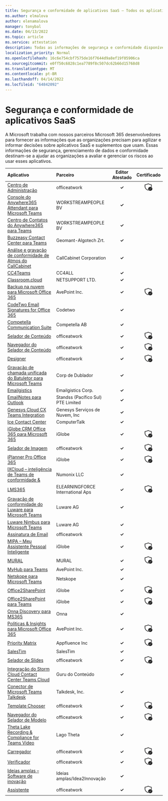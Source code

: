 ```yaml
---
title: Segurança e conformidade de aplicativos SaaS – Todos os aplicativos
ms.author: elmalova
author: elenamalova
manager: tonybal
ms.date: 04/13/2022
ms.topic: article
ms.service: attestation
description: Todas as informações de segurança e conformidade disponíveis para todos os Aplicativos SaaS.
localization_priority: Normal
ms.openlocfilehash: 16c6e754cbf7575de16f7644d9a8ef19f05906ca
ms.sourcegitcommit: e0ff50c6828c1ea7789f8c507dc62b66d15768d8
ms.translationtype: MT
ms.contentlocale: pt-BR
ms.lasthandoff: 04/14/2022
ms.locfileid: "64842092"
---
```

# <a name="saas-apps-security-and-compliance"></a>Segurança e conformidade de aplicativos SaaS

A Microsoft trabalha com nossos parceiros Microsoft 365 desenvolvedores para fornecer as informações que as organizações precisam para agilizar e informar decisões sobre aplicativos SaaS e suplementos que usam. Essas informações de segurança, gerenciamento de dados e conformidade destinam-se a ajudar as organizações a avaliar e gerenciar os riscos ao usar esses aplicativos.

| **Aplicativo** | **Parceiro** | **Editor Atestado** | **Certificado** |
|:--------|:------------|:----------------------:|:-------------:|
| [Centro de Administração](./officeatwork-admin-center.md) | officeatwork | **✓** | <img alt="Certified application badge" src="../media/certified-badge.png" height="25" width="25" /> |
| [Console do Anywhere365 Attendant para Microsoft Teams](./workstreampeople-bv-anywhere365-attendant-console-for-microsoft-teams.md) | WORKSTREAMPEOPLE BV | **✓** |  |
| [Centro de Contatos do Anywhere365 para Teams](./workstreampeople-bv-anywhere365-contact-center-for-teams.md) | WORKSTREAMPEOPLE BV | **✓** |  |
| [Buzzeasy Contact Center para Teams](./geomant-algotech-zrt-buzzeasy-contact-center-for-teams.md) | Geomant-Algotech Zrt. | **✓** |  |
| [Análise e gravação de conformidade de Atmos do CallCabinet](./callcabinet-corporation-atmos-compliance-recording-and-analytics.md) | CallCabinet Corporation | **✓** |  |
| [CC4Teams](./cc4all-cc4teams.md) | CC4ALL | **✓** |  |
| [Classroom.cloud](./netsupport-ltd-classroomcloud.md) | NETSUPPORT LTD. | **✓** |  |
| [Backup na nuvem para Microsoft Office 365](./avepoint-inc-cloud-backup-for-microsoft-office-365.md) | AvePoint Inc. | **✓** | <img alt="Certified application badge" src="../media/certified-badge.png" height="25" width="25" /> |
| [CodeTwo Email Signatures for Office 365](./codetwo-email-signatures-for-office-365.md) | Codetwo | **✓** |  |
| [Competella Communication Suite](./competella-ab-communication-suite.md) | Competella AB | **✓** |  |
| [Selador de Conteúdo](./officeatwork-content-chooser.md) | officeatwork | **✓** | <img alt="Certified application badge" src="../media/certified-badge.png" height="25" width="25" /> |
| [Navegador do Selador de Conteúdo](./officeatwork-content-chooser-browser.md) | officeatwork | **✓** | <img alt="Certified application badge" src="../media/certified-badge.png" height="25" width="25" /> |
| [Designer](./officeatwork-designer.md) | officeatwork | **✓** | <img alt="Certified application badge" src="../media/certified-badge.png" height="25" width="25" /> |
| [Gravação de chamada unificada do Batuletor para Microsoft Teams](./dubber-corp-unified-call-recording-for-microsoft-teams.md) | Corp de Dublador | **✓** |  |
| [Emailgistics](./emailgistics-corp.md) | Emailgistics Corp. | **✓** |  |
| [EmailNotes para Outlook](./standss-south-pacific-pte-limited-emailnotes-for-outlook.md) | Standss (Pacífico Sul) PTE Limited | **✓** |  |
| [Genesys Cloud CX Teams Integration](./genesys-cloud-services-inc-cx-teams-integration.md) | Genesys Serviços de Nuvem, Inc | **✓** |  |
| [Ice Contact Center](./computertalk-ice-contact-center.md) | ComputerTalk | **✓** |  |
| [iGlobe CRM Office 365 para Microsoft 365](./iglobe-crm-office-365-for-microsoft.md) | iGlobe | **✓** | <img alt="Certified application badge" src="../media/certified-badge.png" height="25" width="25" /> |
| [Selador de Imagem](./officeatwork-image-chooser.md) | officeatwork | **✓** | <img alt="Certified application badge" src="../media/certified-badge.png" height="25" width="25" /> |
| [iPlanner Pro Office 365](./iglobe-iplanner-pro-office-365.md) | iGlobe | **✓** | <img alt="Certified application badge" src="../media/certified-badge.png" height="25" width="25" /> |
| [IXCloud – inteligência de Teams de conformidade &amp;](./numonix-llc-ixcloud-teams-compliance-recordingintelligence.md) | Numonix LLC | **✓** |  |
| [LMS365](./elearningforce-international-aps-lms365.md) | ELEARNINGFORCE International Aps | **✓** | <img alt="Certified application badge" src="../media/certified-badge.png" height="25" width="25" /> |
| [Gravação de conformidade do Luware para Microsoft Teams](./luware-ag-compliance-recording-for-microsoft-teams.md) | Luware AG | **✓** |  |
| [Luware Nimbus para Microsoft Teams](./luware-ag-nimbus-for-microsoft-teams.md) | Luware AG | **✓** |  |
| [Assinatura de Email](./officeatwork-mail-signature.md) | officeatwork | **✓** |  |
| [MIPA – Meu Assistente Pessoal Inteligente](./iglobe-mipa-my-intelligent-personal-assistant.md) | iGlobe | **✓** | <img alt="Certified application badge" src="../media/certified-badge.png" height="25" width="25" /> |
| [MURAL](./mural.md) | MURAL | **✓** | <img alt="Certified application badge" src="../media/certified-badge.png" height="25" width="25" /> |
| [MyHub para Teams](./avepoint-inc-myhub-for-teams.md) | AvePoint Inc. | **✓** |  |
| [Netskope para Microsoft Teams](./netskope-for-microsoft-teams.md) | Netskope | **✓** |  |
| [Office2SharePoint](./iglobe-office2sharepoint.md) | iGlobe | **✓** | <img alt="Certified application badge" src="../media/certified-badge.png" height="25" width="25" /> |
| [Office2SharePoint para Teams](./iglobe-office2sharepoint-for-teams.md) | iGlobe | **✓** | <img alt="Certified application badge" src="../media/certified-badge.png" height="25" width="25" /> |
| [Onna Discovery para MS365](./onna-discovery-for-ms365.md) | Onna | **✓** |  |
| [Políticas &amp; Insights para Microsoft Office 365](./avepoint-inc-policiesinsights-for-microsoft-office-365.md) | AvePoint Inc. | **✓** | <img alt="Certified application badge" src="../media/certified-badge.png" height="25" width="25" /> |
| [Priority Matrix](./appfluence-inc-priority-matrix.md) | Appfluence Inc | **✓** | <img alt="Certified application badge" src="../media/certified-badge.png" height="25" width="25" /> |
| [SalesTim](./salestim.md) | SalesTim | **✓** |  |
| [Selador de Slides](./officeatwork-slide-chooser.md) | officeatwork | **✓** | <img alt="Certified application badge" src="../media/certified-badge.png" height="25" width="25" /> |
| [Integração do Storm Cloud Contact Center Teams Cloud](./content-guru-storm-cloud-contact-center-teams-integration.md) | Guru do Conteúdo | **✓** |  |
| [Conector de Microsoft Teams Talkdesk](./talkdesk-inc-microsoft-teams-connector.md) | Talkdesk, Inc. | **✓** |  |
| [Template Chooser](./officeatwork-template-chooser.md) | officeatwork | **✓** | <img alt="Certified application badge" src="../media/certified-badge.png" height="25" width="25" /> |
| [Navegador do Selador de Modelo](./officeatwork-template-chooser-browser.md) | officeatwork | **✓** | <img alt="Certified application badge" src="../media/certified-badge.png" height="25" width="25" /> |
| [Theta Lake Recording &amp; Compliance for Teams Video](./theta-lake-recordingcompliance-for-teams-video.md) | Lago Theta | **✓** |  |
| [Carregador](./officeatwork-uploader.md) | officeatwork | **✓** | <img alt="Certified application badge" src="../media/certified-badge.png" height="25" width="25" /> |
| [Verificador](./officeatwork-verifier.md) | officeatwork | **✓** | <img alt="Certified application badge" src="../media/certified-badge.png" height="25" width="25" /> |
| [Ideias amplas – Software de inovação](./wide-ideasidea2innovation-ideas-innovation-software.md) | Ideias amplas/Idea2Innovação | **✓** |  |
| [Assistente](./officeatwork-wizard.md) | officeatwork | **✓** | <img alt="Certified application badge" src="../media/certified-badge.png" height="25" width="25" /> |
